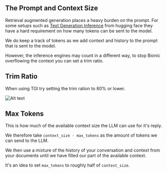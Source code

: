 ## The Prompt and Context Size

Retrieval augmented generation places a heavy burden on the prompt. For some setups such as [Text Generation Inference](https://huggingface.co/docs/text-generation-inference/index) from hugging face they have a hard requirement on how many tokens can be sent to the model.

We do keep a track of tokens as we add context and history to the prompt that is sent to the model.

However, the inference engines may count in a different way, to stop Bionic overflowing the context you can set a trim ratio.

## Trim Ratio

When using TGI try setting the trim ration to 80% or lower.

![Alt text](../trim-ratio.png "Uploading documents")

## Max Tokens

This is how much of the available context size the LLM can use for it's reply.

We therefore take `context_size - max_tokens` as the amount of tokens we can send to the LLM.

We then use a mixture of the history of your conversation and context from your documents until we have filled our part of the available context.

It's an idea to set `max_tokens` to roughly half of `context_size`.
